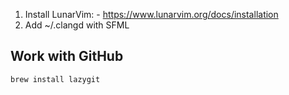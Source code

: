 1. Install LunarVim:
        - https://www.lunarvim.org/docs/installation
2. Add ~/.clangd with SFML

## Work with GitHub
```bash
brew install lazygit
```

